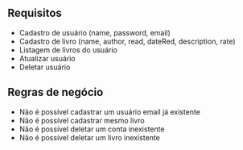 ## Requisitos

- Cadastro de usuário (name, password, email)
- Cadastro de livro (name, author, read, dateRed, description, rate)
- Listagem de livros do usuário
- Atualizar usuário
- Deletar usuário

## Regras de negócio

- Não é possível cadastrar um usuário email já existente
- Não é possível cadastrar mesmo livro
- Não é possível deletar um conta inexistente
- Não é possível deletar um livro inexistente

